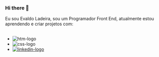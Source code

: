 ### Hi there 👋

Eu sou Evaldo Ladeira, sou um Programador Front End, atualmente estou aprendendo e criar projetos com:
<br>
<br>
- <img src="https://img.shields.io/badge/HTML5-E34F26?style=for-the-badge&logo=html5&logoColor=white" alt="htm-logo" />
- <img src="https://img.shields.io/badge/CSS3-1572B6?style=for-the-badge&logo=css3&logoColor=white" alt="css-logo" /> 
- <a href="https://www.linkedin.com/in/evaldo-ladeira-107196278/"><img src="https://img.shields.io/badge/LinkedIn-0077B5?style=for-the-badge&logo=linkedin&logoColor=white" alt="linkedin-logo" /></a>
